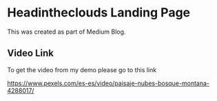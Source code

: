 # Headintheclouds Landing Page

This was created as part of Medium Blog.



## Video Link
To get the video from my demo please go to this link

https://www.pexels.com/es-es/video/paisaje-nubes-bosque-montana-4288017/
